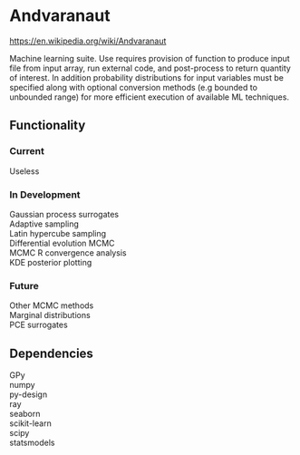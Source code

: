 # Andvaranaut

https://en.wikipedia.org/wiki/Andvaranaut  

Machine learning suite. Use requires provision of function to produce input file from input array, run external code, and post-process to return quantity of interest. In addition probability distributions for input variables must be specified along with optional conversion methods (e.g bounded to unbounded range) for more efficient execution of available ML techniques.

## Functionality

### Current

Useless

### In Development

Gaussian process surrogates  
Adaptive sampling  
Latin hypercube sampling  
Differential evolution MCMC  
MCMC R convergence analysis  
KDE posterior plotting  

### Future

Other MCMC methods  
Marginal distributions  
PCE surrogates  

## Dependencies

GPy  
numpy  
py-design  
ray  
seaborn  
scikit-learn  
scipy  
statsmodels  

